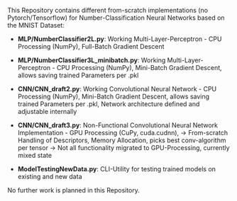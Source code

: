This Repository contains different from-scratch implementations (no Pytorch/Tensorflow) for Number-Classification Neural Networks based on the MNIST Dataset:
- **MLP/NumberClassifier2L.py**: Working Multi-Layer-Perceptron - CPU Processing (NumPy), Full-Batch Gradient Descent
  
- **MLP/NumberClassifier3L_minibatch.py**: Working Multi-Layer-Perceptron - CPU Processing (NumPy), Mini-Batch Gradient Descent, allows saving trained Parameters per .pkl
  
- **CNN/CNN_draft2.py**: Working Convolutional Neural Network - CPU Processing (NumPy), Mini-Batch Gradient Descent, allows saving trained Parameters per .pkl, Network architecture defined and adjustable internally

- **CNN/CNN_draft3.py**: Non-Functional Convolutional Neural Network Implementation - GPU Processing (CuPy, cuda.cudnn),
    -> From-scratch Handling of Descriptors, Memory Allocation, picks best conv-algorithm per tensor
    -> Not all functionality migrated to GPU-Processing, currently mixed state

- **ModelTestingNewData.py**: CLI-Utility for testing trained models on existing and new data

No further work is planned in this Repository.

